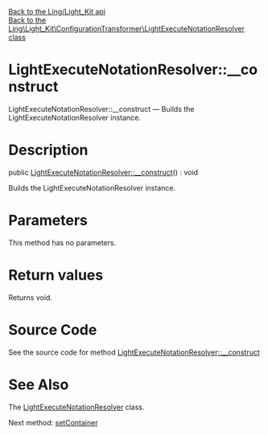 [Back to the Ling/Light_Kit api](https://github.com/lingtalfi/Light_Kit/blob/master/doc/api/Ling/Light_Kit.md)<br>
[Back to the Ling\Light_Kit\ConfigurationTransformer\LightExecuteNotationResolver class](https://github.com/lingtalfi/Light_Kit/blob/master/doc/api/Ling/Light_Kit/ConfigurationTransformer/LightExecuteNotationResolver.md)


LightExecuteNotationResolver::__construct
================



LightExecuteNotationResolver::__construct — Builds the LightExecuteNotationResolver instance.




Description
================


public [LightExecuteNotationResolver::__construct](https://github.com/lingtalfi/Light_Kit/blob/master/doc/api/Ling/Light_Kit/ConfigurationTransformer/LightExecuteNotationResolver/__construct.md)() : void




Builds the LightExecuteNotationResolver instance.




Parameters
================

This method has no parameters.


Return values
================

Returns void.








Source Code
===========
See the source code for method [LightExecuteNotationResolver::__construct](https://github.com/lingtalfi/Light_Kit/blob/master/ConfigurationTransformer/LightExecuteNotationResolver.php#L28-L31)


See Also
================

The [LightExecuteNotationResolver](https://github.com/lingtalfi/Light_Kit/blob/master/doc/api/Ling/Light_Kit/ConfigurationTransformer/LightExecuteNotationResolver.md) class.

Next method: [setContainer](https://github.com/lingtalfi/Light_Kit/blob/master/doc/api/Ling/Light_Kit/ConfigurationTransformer/LightExecuteNotationResolver/setContainer.md)<br>

